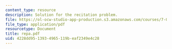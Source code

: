 ```yaml
---
content_type: resource
description: Solution for the recitation problem.
file: https://ol-ocw-studio-app-production.s3.amazonaws.com/courses/7-012-introduction-to-biology-fall-2004/4228dd9513934965119beaf2349e4c28_repa.pdf
file_type: application/pdf
resourcetype: Document
title: repa.pdf
uid: 4228dd95-1393-4965-119b-eaf2349e4c28
---
```

